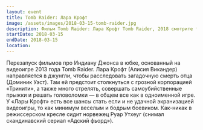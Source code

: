 ```yaml
---
layout: event
title: Tomb Raider: Лара Крофт
image: /assets/images/2018-03-15-tomb-raider.jpg
description: Фильм Tomb Raider: Лара Крофт Tomb Raider, 2018 смотрите трейлеры, рецензии, обзоры и отзывы
startDate: 2018-03-15
endDate: 2018-03-15
location:
---
```


Перезапуск фильмов про Индиану Джонса в юбке, основанный на видеоигре 2013 года Tomb Raider. Лара Крофт (Алисия Викандер) направляется в джунгли, чтобы расследовать загадочную смерть отца (Доминик Уэст). Там ей предстоит столкнуться с грозной корпорацией «Тринити», а также много стрелять, совершать самоубийственные прыжки и решать головоломки — в общем все как в одноименной игре. У «Лары Крофт» есть все шансы стать если и не удачной экранизацией видеоигры, то как минимум веселым и бодрым боевиком. Как-никак в режиссерском кресле сидит норвежец Руар Утхеуг (снимал скандинавский сериал «Адский фьорд»).
